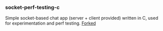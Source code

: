 ### socket-perf-testing-c

Simple socket-based chat app (server + client provided) written in C, used for experimentation and perf testing. [Forked](https://github.com/61c-teach/sp18-proj1-starter)
